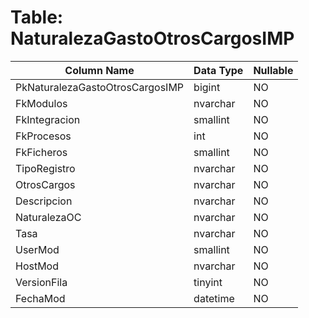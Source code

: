# Table: NaturalezaGastoOtrosCargosIMP

| Column Name | Data Type | Nullable |
|-------------|-----------|----------|
| PkNaturalezaGastoOtrosCargosIMP | bigint | NO |
| FkModulos | nvarchar | NO |
| FkIntegracion | smallint | NO |
| FkProcesos | int | NO |
| FkFicheros | smallint | NO |
| TipoRegistro | nvarchar | NO |
| OtrosCargos | nvarchar | NO |
| Descripcion | nvarchar | NO |
| NaturalezaOC | nvarchar | NO |
| Tasa | nvarchar | NO |
| UserMod | smallint | NO |
| HostMod | nvarchar | NO |
| VersionFila | tinyint | NO |
| FechaMod | datetime | NO |
